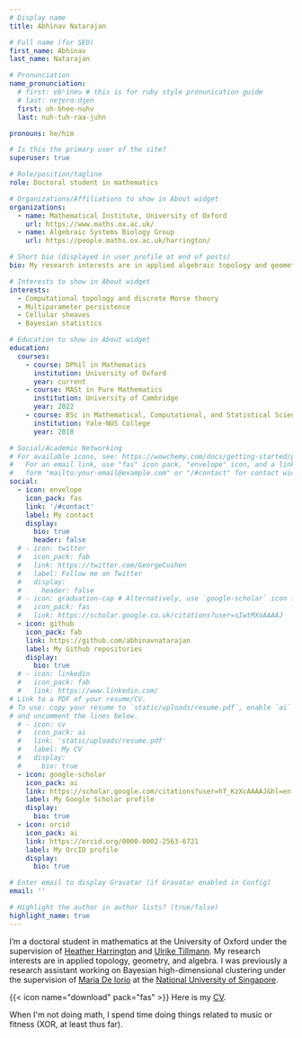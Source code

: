 ```yaml
---
# Display name
title: Abhinav Natarajan

# Full name (for SEO)
first_name: Abhinav
last_name: Natarajan

# Pronunciation
name_pronunciation:
  # first: ɐbʱinɐʋ # this is for ruby style pronunication guide
  # last: nɐʈɐrɑːdʒɐn
  first: uh-bhee-nuhv
  last: nuh-tuh-raa-juhn

pronouns: he/him

# Is this the primary user of the site?
superuser: true

# Role/position/tagline
role: Doctoral student in mathematics

# Organizations/Affiliations to show in About widget
organizations:
  - name: Mathematical Institute, University of Oxford
    url: https://www.maths.ox.ac.uk/
  - name: Algebraic Systems Biology Group
    url: https://people.maths.ox.ac.uk/harrington/

# Short bio (displayed in user profile at end of posts)
bio: My research interests are in applied algebraic topology and geometry, statistics, and machine learning.

# Interests to show in About widget
interests:
  - Computational topology and discrete Morse theory
  - Multiparameter persistence
  - Cellular sheaves
  - Bayesian statistics

# Education to show in About widget
education:
  courses:
    - course: DPhil in Mathematics
      institution: University of Oxford
      year: current
    - course: MASt in Pure Mathematics
      institution: University of Cambridge
      year: 2022
    - course: BSc in Mathematical, Computational, and Statistical Sciences
      institution: Yale-NUS College
      year: 2018

# Social/Academic Networking
# For available icons, see: https://wowchemy.com/docs/getting-started/page-builder/#icons
#   For an email link, use "fas" icon pack, "envelope" icon, and a link in the
#   form "mailto:your-email@example.com" or "/#contact" for contact widget.
social:
  - icon: envelope
    icon_pack: fas
    link: '/#contact'
    label: My contact
    display:
      bio: true
      header: false
  # - icon: twitter
  #   icon_pack: fab
  #   link: https://twitter.com/GeorgeCushen
  #   label: Follow me on Twitter
  #   display:
  #     header: false
  # - icon: graduation-cap # Alternatively, use `google-scholar` icon from `ai` icon pack
  #   icon_pack: fas
  #   link: https://scholar.google.co.uk/citations?user=sIwtMXoAAAAJ
  - icon: github
    icon_pack: fab
    link: https://github.com/abhinavnatarajan
    label: My Github repositories
    display:
      bio: true
  # - icon: linkedin
  #   icon_pack: fab
  #   link: https://www.linkedin.com/
# Link to a PDF of your resume/CV.
# To use: copy your resume to `static/uploads/resume.pdf`, enable `ai` icons in `params.yaml`,
# and uncomment the lines below.
  # - icon: cv
  #   icon_pack: ai
  #   link: 'static/uploads/resume.pdf'
  #   label: My CV
  #   display:
  #     bio: true
  - icon: google-scholar
    icon_pack: ai
    link: https://scholar.google.com/citations?user=hT_KzXcAAAAJ&hl=en
    label: My Google Scholar profile
    display:
      bio: true
  - icon: orcid
    icon_pack: ai
    link: https://orcid.org/0000-0002-2563-6721
    label: My OrcID profile
    display:
      bio: true

# Enter email to display Gravatar (if Gravatar enabled in Config)
email: ''

# Highlight the author in author lists? (true/false)
highlight_name: true
---
```


I’m a doctoral student in mathematics at the University of Oxford under the supervision of [Heather Harrington](https://www.maths.ox.ac.uk/people/heather.harrington) and [Ulrike Tillmann](https://people.maths.ox.ac.uk/tillmann/). My research interests are in applied topology, geometry, and algebra. I was previously a research assistant working on Bayesian high-dimensional clustering under the supervision of [Maria De Iorio](https://mariadeiorio.com) at the [National University of Singapore](https://nus.edu.sg). 

{{< icon name="download" pack="fas" >}} Here is my [CV](https://www.dropbox.com/s/c4zlfy0wc8gvmb2/CV_Abhinav_Natarajan.pdf?dl=0).

When I'm not doing math, I spend time doing things related to music or fitness (XOR, at least thus far).
